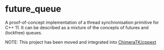 # future_queue
A proof-of-concept implementation of a thread synchronisation primitive for C++ 11. It can be described as a mixture of the concepts of futures and (lockfree) queues.

NOTE: This project has been moved and integrated into [ChimeraTK/cppext](https://github.com/ChimeraTK/cppext)
